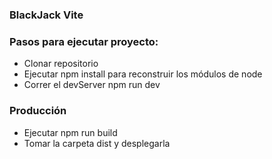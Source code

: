 ### **BlackJack Vite**

### Pasos para ejecutar proyecto:

* Clonar repositorio
* Ejecutar npm install para reconstruir los módulos de node
* Correr el devServer npm run dev

### Producción

* Ejecutar npm run build
* Tomar la carpeta dist y desplegarla
